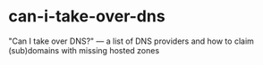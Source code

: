 # can-i-take-over-dns
"Can I take over DNS?" — a list of DNS providers and how to claim (sub)domains with missing hosted zones 

